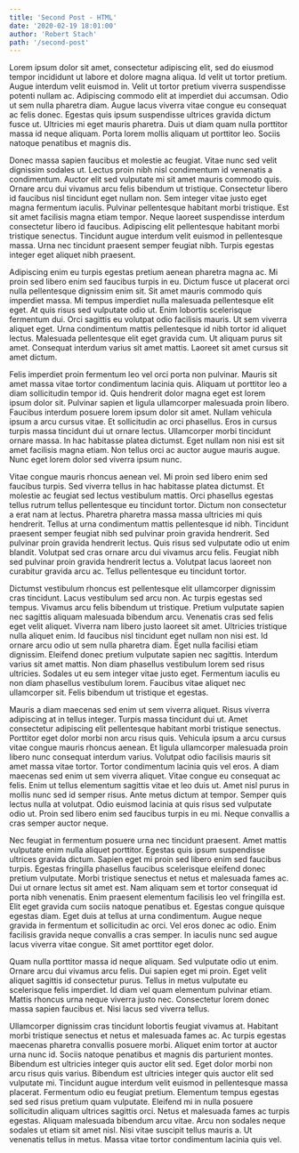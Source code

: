 ```yaml
---
title: 'Second Post - HTML'
date: '2020-02-19 18:01:00'
author: 'Robert Stach'
path: '/second-post'
---
```

Lorem ipsum dolor sit amet, consectetur adipiscing elit, sed do eiusmod tempor incididunt ut labore et dolore magna aliqua. Id velit ut tortor pretium. Augue interdum velit euismod in. Velit ut tortor pretium viverra suspendisse potenti nullam ac. Adipiscing commodo elit at imperdiet dui accumsan. Odio ut sem nulla pharetra diam. Augue lacus viverra vitae congue eu consequat ac felis donec. Egestas quis ipsum suspendisse ultrices gravida dictum fusce ut. Ultricies mi eget mauris pharetra. Duis ut diam quam nulla porttitor massa id neque aliquam. Porta lorem mollis aliquam ut porttitor leo. Sociis natoque penatibus et magnis dis.

Donec massa sapien faucibus et molestie ac feugiat. Vitae nunc sed velit dignissim sodales ut. Lectus proin nibh nisl condimentum id venenatis a condimentum. Auctor elit sed vulputate mi sit amet mauris commodo quis. Ornare arcu dui vivamus arcu felis bibendum ut tristique. Consectetur libero id faucibus nisl tincidunt eget nullam non. Sem integer vitae justo eget magna fermentum iaculis. Pulvinar pellentesque habitant morbi tristique. Est sit amet facilisis magna etiam tempor. Neque laoreet suspendisse interdum consectetur libero id faucibus. Adipiscing elit pellentesque habitant morbi tristique senectus. Tincidunt augue interdum velit euismod in pellentesque massa. Urna nec tincidunt praesent semper feugiat nibh. Turpis egestas integer eget aliquet nibh praesent.

Adipiscing enim eu turpis egestas pretium aenean pharetra magna ac. Mi proin sed libero enim sed faucibus turpis in eu. Dictum fusce ut placerat orci nulla pellentesque dignissim enim sit. Sit amet mauris commodo quis imperdiet massa. Mi tempus imperdiet nulla malesuada pellentesque elit eget. At quis risus sed vulputate odio ut. Enim lobortis scelerisque fermentum dui. Orci sagittis eu volutpat odio facilisis mauris. Ut sem viverra aliquet eget. Urna condimentum mattis pellentesque id nibh tortor id aliquet lectus. Malesuada pellentesque elit eget gravida cum. Ut aliquam purus sit amet. Consequat interdum varius sit amet mattis. Laoreet sit amet cursus sit amet dictum.

Felis imperdiet proin fermentum leo vel orci porta non pulvinar. Mauris sit amet massa vitae tortor condimentum lacinia quis. Aliquam ut porttitor leo a diam sollicitudin tempor id. Quis hendrerit dolor magna eget est lorem ipsum dolor sit. Pulvinar sapien et ligula ullamcorper malesuada proin libero. Faucibus interdum posuere lorem ipsum dolor sit amet. Nullam vehicula ipsum a arcu cursus vitae. Et sollicitudin ac orci phasellus. Eros in cursus turpis massa tincidunt dui ut ornare lectus. Ullamcorper morbi tincidunt ornare massa. In hac habitasse platea dictumst. Eget nullam non nisi est sit amet facilisis magna etiam. Non tellus orci ac auctor augue mauris augue. Nunc eget lorem dolor sed viverra ipsum nunc.

Vitae congue mauris rhoncus aenean vel. Mi proin sed libero enim sed faucibus turpis. Sed viverra tellus in hac habitasse platea dictumst. Et molestie ac feugiat sed lectus vestibulum mattis. Orci phasellus egestas tellus rutrum tellus pellentesque eu tincidunt tortor. Dictum non consectetur a erat nam at lectus. Pharetra pharetra massa massa ultricies mi quis hendrerit. Tellus at urna condimentum mattis pellentesque id nibh. Tincidunt praesent semper feugiat nibh sed pulvinar proin gravida hendrerit. Sed pulvinar proin gravida hendrerit lectus. Quis risus sed vulputate odio ut enim blandit. Volutpat sed cras ornare arcu dui vivamus arcu felis. Feugiat nibh sed pulvinar proin gravida hendrerit lectus a. Volutpat lacus laoreet non curabitur gravida arcu ac. Tellus pellentesque eu tincidunt tortor.

Dictumst vestibulum rhoncus est pellentesque elit ullamcorper dignissim cras tincidunt. Lacus vestibulum sed arcu non. Ac turpis egestas sed tempus. Vivamus arcu felis bibendum ut tristique. Pretium vulputate sapien nec sagittis aliquam malesuada bibendum arcu. Venenatis cras sed felis eget velit aliquet. Viverra nam libero justo laoreet sit amet. Ultricies tristique nulla aliquet enim. Id faucibus nisl tincidunt eget nullam non nisi est. Id ornare arcu odio ut sem nulla pharetra diam. Eget nulla facilisi etiam dignissim. Eleifend donec pretium vulputate sapien nec sagittis. Interdum varius sit amet mattis. Non diam phasellus vestibulum lorem sed risus ultricies. Sodales ut eu sem integer vitae justo eget. Fermentum iaculis eu non diam phasellus vestibulum lorem. Faucibus vitae aliquet nec ullamcorper sit. Felis bibendum ut tristique et egestas.

Mauris a diam maecenas sed enim ut sem viverra aliquet. Risus viverra adipiscing at in tellus integer. Turpis massa tincidunt dui ut. Amet consectetur adipiscing elit pellentesque habitant morbi tristique senectus. Porttitor eget dolor morbi non arcu risus quis. Vehicula ipsum a arcu cursus vitae congue mauris rhoncus aenean. Et ligula ullamcorper malesuada proin libero nunc consequat interdum varius. Volutpat odio facilisis mauris sit amet massa vitae tortor. Tortor condimentum lacinia quis vel eros. A diam maecenas sed enim ut sem viverra aliquet. Vitae congue eu consequat ac felis. Enim ut tellus elementum sagittis vitae et leo duis ut. Amet nisl purus in mollis nunc sed id semper risus. Ante metus dictum at tempor. Semper quis lectus nulla at volutpat. Odio euismod lacinia at quis risus sed vulputate odio ut. Proin sed libero enim sed faucibus turpis in eu mi. Neque convallis a cras semper auctor neque.

Nec feugiat in fermentum posuere urna nec tincidunt praesent. Amet mattis vulputate enim nulla aliquet porttitor. Egestas quis ipsum suspendisse ultrices gravida dictum. Sapien eget mi proin sed libero enim sed faucibus turpis. Egestas fringilla phasellus faucibus scelerisque eleifend donec pretium vulputate. Morbi tristique senectus et netus et malesuada fames ac. Dui ut ornare lectus sit amet est. Nam aliquam sem et tortor consequat id porta nibh venenatis. Enim praesent elementum facilisis leo vel fringilla est. Elit eget gravida cum sociis natoque penatibus et. Egestas congue quisque egestas diam. Eget duis at tellus at urna condimentum. Augue neque gravida in fermentum et sollicitudin ac orci. Vel eros donec ac odio. Enim facilisis gravida neque convallis a cras semper. In iaculis nunc sed augue lacus viverra vitae congue. Sit amet porttitor eget dolor.

Quam nulla porttitor massa id neque aliquam. Sed vulputate odio ut enim. Ornare arcu dui vivamus arcu felis. Dui sapien eget mi proin. Eget velit aliquet sagittis id consectetur purus. Tellus in metus vulputate eu scelerisque felis imperdiet. Id diam vel quam elementum pulvinar etiam. Mattis rhoncus urna neque viverra justo nec. Consectetur lorem donec massa sapien faucibus et. Nisi lacus sed viverra tellus.

Ullamcorper dignissim cras tincidunt lobortis feugiat vivamus at. Habitant morbi tristique senectus et netus et malesuada fames ac. Ac turpis egestas maecenas pharetra convallis posuere morbi. Aliquet enim tortor at auctor urna nunc id. Sociis natoque penatibus et magnis dis parturient montes. Bibendum est ultricies integer quis auctor elit sed. Eget dolor morbi non arcu risus quis varius. Bibendum est ultricies integer quis auctor elit sed vulputate mi. Tincidunt augue interdum velit euismod in pellentesque massa placerat. Fermentum odio eu feugiat pretium. Elementum tempus egestas sed sed risus pretium quam vulputate. Eleifend mi in nulla posuere sollicitudin aliquam ultrices sagittis orci. Netus et malesuada fames ac turpis egestas. Aliquam malesuada bibendum arcu vitae. Arcu non sodales neque sodales ut etiam sit amet nisl. Nisi vitae suscipit tellus mauris a. Ut venenatis tellus in metus. Massa vitae tortor condimentum lacinia quis vel.

